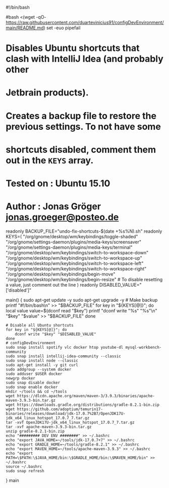 #!/bin/bash

#bash <(wget -qO- https://raw.githubusercontent.com/duartevinicius91/configDevEnvironment/main/README.md)
set -euo pipefail

# Disables Ubuntu shortcuts that clash with IntelliJ Idea (and probably other
# Jetbrain products).
#
# Creates a backup file to restore the previous settings. To not have some
# shortcuts disabled, comment them out in the `KEYS` array.
#
# Tested on : Ubuntu 15.10
# Author    : Jonas Gröger <jonas.groeger@posteo.de>

readonly BACKUP_FILE="undo-fix-shortcuts-$(date +%s%N).sh"
readonly KEYS=(
    "/org/gnome/desktop/wm/keybindings/toggle-shaded"
    "/org/gnome/settings-daemon/plugins/media-keys/screensaver"
    "/org/gnome/settings-daemon/plugins/media-keys/terminal"
    "/org/gnome/desktop/wm/keybindings/switch-to-workspace-down"
    "/org/gnome/desktop/wm/keybindings/switch-to-workspace-up"
    "/org/gnome/desktop/wm/keybindings/switch-to-workspace-left"
    "/org/gnome/desktop/wm/keybindings/switch-to-workspace-right"
    "/org/gnome/desktop/wm/keybindings/begin-move"
    "/org/gnome/desktop/wm/keybindings/begin-resize"
    # To disable resetting a value, just comment out the line
)
readonly DISABLED_VALUE="['disabled']"

main() {
    sudo apt-get update -y
    sudo apt-get upgrade -y
    # Make backup
    printf "#!/bin/bash\n" >>  "$BACKUP_FILE"
    for key in "${KEYS[@]}"; do
        local value
        value=$(dconf read "$key")
        printf "dconf write \"%s\" \"%s\"\n" "$key" "$value" >> "$BACKUP_FILE"
    done

    # Disable all Ubuntu shortcuts
    for key in "${KEYS[@]}"; do
        dconf write "$key" "$DISABLED_VALUE"
    done
    # configDevEnvironment
    sudo snap install spotify vlc docker htop youtube-dl mysql-workbench-community
    sudo snap install intellij-idea-community --classic
    sudo snap install node --classic
    sudo apt-get install -y git curl
    sudo addgroup --system docker
    sudo adduser $USER docker
    newgrp docker
    sudo snap disable docker
    sudo snap enable docker
    mkdir ~/tools && cd ~/tools
    wget https://dlcdn.apache.org/maven/maven-3/3.9.3/binaries/apache-maven-3.9.3-bin.tar.gz
    wget https://downloads.gradle.org/distributions/gradle-8.2.1-bin.zip
    wget https://github.com/adoptium/temurin17-binaries/releases/download/jdk-17.0.7%2B7/OpenJDK17U-jdk_x64_linux_hotspot_17.0.7_7.tar.gz
    tar -xvf OpenJDK17U-jdk_x64_linux_hotspot_17.0.7_7.tar.gz
    tar -xvf apache-maven-3.9.3-bin.tar.gz
    unzip gradle-8.2.1-bin.zip
    echo "######### DEV ENV ########" >> ~/.bashrc 
    echo "export JAVA_HOME=~/tools/jdk-17.0.7+7" >> ~/.bashrc
    echo "export GRADLE_HOME=~/tools/gradle-8.2.1" >> ~/.bashrc
    echo "export MAVEN_HOME=~/tools/apache-maven-3.9.3" >> ~/.bashrc
    echo "export PATH=\$PATH:\$JAVA_HOME/bin:\$GRADLE_HOME/bin:\$MAVEN_HOME/bin" >> ~/.bashrc
    source ~/.bashrc
    sudo snap refresh
}
main
